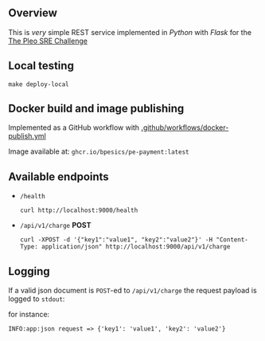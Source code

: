 ## Overview
This is _very_ simple REST service implemented in *Python* with *Flask* for the [The Pleo SRE Challenge](https://github.com/pleo-io/tinjis#instructions)

## Local testing
`make deploy-local`

## Docker build and image publishing
Implemented as a GitHub workflow with [.github/workflows/docker-publish.yml](.github/workflows/docker-publish.yml)

Image available at: `ghcr.io/bpesics/pe-payment:latest`

## Available endpoints
* `/health`
  ```
  curl http://localhost:9000/health
  ```
* `/api/v1/charge` **POST**
  ```
  curl -XPOST -d '{"key1":"value1", "key2":"value2"}' -H "Content-Type: application/json" http://localhost:9000/api/v1/charge
  ```

## Logging
If a valid json document is `POST`-ed to `/api/v1/charge` the request payload is logged to `stdout`:

for instance:
```
INFO:app:json request => {'key1': 'value1', 'key2': 'value2'}
```

